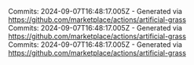 Commits: 2024-09-07T16:48:17.005Z - Generated via https://github.com/marketplace/actions/artificial-grass
<br>
Commits: 2024-09-07T16:48:17.005Z - Generated via https://github.com/marketplace/actions/artificial-grass
<br>
Commits: 2024-09-07T16:48:17.005Z - Generated via https://github.com/marketplace/actions/artificial-grass
<br>

